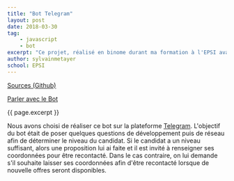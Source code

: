 ```yaml
---
title: "Bot Telegram"
layout: post
date: 2018-03-30
tag: 
    - javascript
    - bot
excerpt: "Ce projet, réalisé en binome durant ma formation à l'EPSI avait pour but de réaliser un chatbot de recrutement."
author: sylvainmetayer
school: EPSI
---
```


[Sources (Github)](https://github.com/EPSIBordeaux/Telegram_Bot)

[Parler avec le Bot](https://telegram.me/EPSI_UsainBot)

{{ page.excerpt }}

Nous avons choisi de réaliser ce bot sur la plateforme [Telegram](https://telegram.org/). L'objectif du bot était de poser quelques questions de développement puis de réseau afin de déterminer le niveau du candidat. Si le candidat a un niveau suffisant, alors une proposition lui ai faite et il est invité à renseigner ses coordonnées pour être recontacté. Dans le cas contraire, on lui demande s'il souhaite laisser ses coordonnées afin d'être recontacté lorsque de nouvelle offres seront disponibles.
